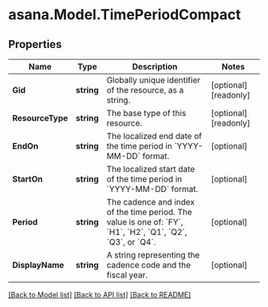 
# asana.Model.TimePeriodCompact

## Properties

Name | Type | Description | Notes
------------ | ------------- | ------------- | -------------
**Gid** | **string** | Globally unique identifier of the resource, as a string. | [optional] [readonly] 
**ResourceType** | **string** | The base type of this resource. | [optional] [readonly] 
**EndOn** | **string** | The localized end date of the time period in &#x60;YYYY-MM-DD&#x60; format. | [optional] 
**StartOn** | **string** | The localized start date of the time period in &#x60;YYYY-MM-DD&#x60; format. | [optional] 
**Period** | **string** | The cadence and index of the time period. The value is one of: &#x60;FY&#x60;, &#x60;H1&#x60;, &#x60;H2&#x60;, &#x60;Q1&#x60;, &#x60;Q2&#x60;, &#x60;Q3&#x60;, or &#x60;Q4&#x60;. | [optional] 
**DisplayName** | **string** | A string representing the cadence code and the fiscal year. | [optional] 

[[Back to Model list]](../README.md#documentation-for-models)
[[Back to API list]](../README.md#documentation-for-api-endpoints)
[[Back to README]](../README.md)

